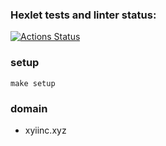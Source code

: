### Hexlet tests and linter status:
[![Actions Status](https://github.com/morphizm/devops-for-programmers-project-lvl2/workflows/hexlet-check/badge.svg)](https://github.com/morphizm/devops-for-programmers-project-lvl2/actions)

### setup
```
make setup
```

### domain
- xyiinc.xyz

